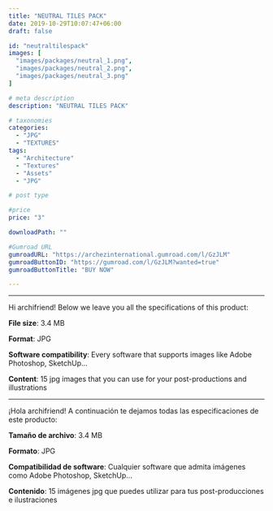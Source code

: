 ```yaml
---
title: "NEUTRAL TILES PACK"
date: 2019-10-29T10:07:47+06:00
draft: false

id: "neutraltilespack"
images: [
  "images/packages/neutral_1.png",
  "images/packages/neutral_2.png",
  "images/packages/neutral_3.png"
]

# meta description
description: "NEUTRAL TILES PACK"

# taxonomies
categories:
  - "JPG"
  - "TEXTURES"
tags:
  - "Architecture"
  - "Textures"
  - "Assets"
  - "JPG"

# post type

#price
price: "3"

downloadPath: ""

#Gumroad URL
gumroadURL: "https://archezinternational.gumroad.com/l/GzJLM"
gumroadButtonID: "https://gumroad.com/l/GzJLM?wanted=true"
gumroadButtonTitle: "BUY NOW"

---
```


___

Hi archifriend! Below we leave you all the specifications of this product:

**File size**: 3.4 MB

**Format**: JPG

**Software compatibility**: Every software that supports images like Adobe Photoshop, SketchUp...

**Content**: 15 jpg images that you can use for your post-productions and illustrations

_____

¡Hola archifriend! A continuación te dejamos todas las especificaciones de este producto:

**Tamaño de archivo**: 3.4 MB

**Formato**: JPG

**Compatibilidad de software**: Cualquier software que admita imágenes como Adobe Photoshop, SketchUp...

**Contenido**: 15 imágenes jpg que puedes utilizar para tus post-producciones e ilustraciones